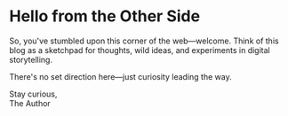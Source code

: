# Hello from the Other Side

So, you've stumbled upon this corner of the web—welcome. Think of this blog as a sketchpad for thoughts, wild ideas, and experiments in digital storytelling.

There's no set direction here—just curiosity leading the way.

Stay curious,  
The Author